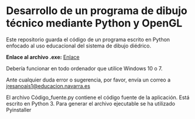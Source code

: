 # Desarrollo de un programa de dibujo técnico mediante Python y OpenGL
Este repositorio guarda el código de un programa escrito en Python enfocado al uso educacional del sistema de dibujo diédrico.

**Enlace al archivo .exe:**
[Enlace](https://drive.google.com/open?id=1YrUvEAeDoWLhTqg1DOhzDsx76h0DBLX_)

Debería funcionar en todo ordenador que utilice Windows 10 o 7.

Ante cualquier duda error o sugerencia, por favor, envía un correo a jresanoais1@educacion.navarra.es

El archivo Código_fuente.py contiene el código fuente de la aplicación. Está escrito en Python 3. Para generar el archivo ejecutable se ha utilizado Pyinstaller
